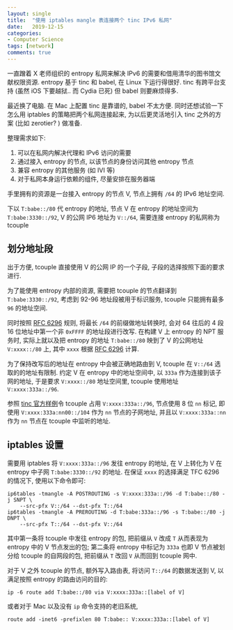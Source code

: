 ```yaml
---
layout: single
title:  "使用 iptables mangle 表连接两个 tinc IPv6 私网"
date:   2019-12-15
categories:
- Computer Science
tags: [network]
comments: true
---
```

一直蹭着 X 老师组织的 entropy 私网来解决 IPv6 的需要和借用清华的图书馆文献权限资源. 
entropy 基于 tinc 和 babel, 在 Linux 下运行得很好. tinc 有跨平台支持 (虽然 iOS 下要越狱.. 而 Cydia 已死)
但 babel 则要麻烦得多. 

最近换了电脑. 在 Mac 上配置 tinc 是靠谱的, babel 不太方便. 
同时还想试验一下怎么用 iptables 的策略把两个私网连接起来, 为以后更灵活地引入 tinc 之外的方案
 (比如 zerotier? ) 做准备. 

 整理需求如下: 
 1. 可以在私网内解决代理和 IPv6 访问的需要
 2. 通过接入 entropy 的节点, 以该节点的身份访问其他 entropy 节点
 3. 兼容 entropy 的其他服务 (如 IVI 等)
 4. 对于私网本身运行依赖的组件, 尽量安排在服务器端

 手里拥有的资源是一台接入 entropy 的节点 V, 节点上拥有 `/64` 的 IPv6 地址空间. 

 下以 `T:babe::/80` 代 entropy 的地址, 节点 V 在 entropy 的地址空间为 `T:babe:3330::/92`, 
 V 的公网 IP6 地址为 `V::/64`, 需要连接 entropy 的私网称为 tcouple

## 划分地址段 ##
出于方便, tcouple 直接使用 V 的公网 IP 的一个子段, 子段的选择按照下面的要求进行. 

为了能使用 entropy 内部的资源, 需要把 tcouple 的节点翻译到 `T:babe:3330::/92`, 
考虑到 92-96 地址段被用于标识服务, tcouple 只能拥有最多 `96` 的地址空间. 

同时按照 [RFC 6296](https://tools.ietf.org/html/rfc6296#section-3.5) 规则, 
将最长 `/64` 的前缀做地址转换时, 会对 64 往后的 4 段 16 位地址中第一个非 `0xFFFF` 
的地址段进行改写. 在构建 V 上 entropy 的 NPT 服务时, 实际上就以及把 entropy 的地址 
`T:babe::/80` 映到了 V 的公网地址 `V:xxxx::/80` 上, 其中 `xxxx` 根据 
[RFC 6296](https://tools.ietf.org/html/rfc6296#section-3.6) 计算. 

为了保持改写后的地址在 entropy 中会被正确地路由到 V, tcouple 在 `V::/64` 选取的的地址有限制. 
约定 V 在 entropy 中的地址空间中, 
以 `333a` 作为连接到该子网的地址, 于是要求 `V:xxxx::/80` 地址空间里, tcouple 使用地址 
`V:xxxx:333a::/96`. 

参照 [tinc 官方样例](https://www.tinc-vpn.org/examples/ipv6-network/)令 tcouple 
占用 `V:xxxx:333a::/96`, 节点使用 8 位 `nn` 标记, 即使用 `V:xxxx:333a:nn00::/104` 
作为 `nn` 节点的子网地址, 并且以 `V:xxxx:333a::nn` 作为 `nn` 节点在 tcouple 中监听的地址. 

## iptables 设置 ##
需要用 iptables 将 `V:xxxx:333a::/96` 发往 entropy 的地址, 在 V 上转化为 V 在 entropy 中子网 
`T:babe:3330::/92` 的地址. 在保证 `xxxx` 的选择满足 TFC 6296 的情况下, 使用以下命令即可: 

```
ip6tables -tmangle -A POSTROUTING -s V:xxxx:333a::/96 -d T:babe::/80 -j SNPT \
    --src-pfx V::/64 --dst-pfx T::/64
ip6tables -tmangle -A PREROUTING -d T:babe:333a::/96 -s T:babe::/80 -j DNPT \ 
    --src-pfx T::/64 --dst-pfx V::/64 
```

其中第一条将 tcouple 中发往 entropy 的包, 把前缀从 `V` 改成 `T` 从而表现为 entropy 中的 V 节点发出的包; 
第二条将 entropy 中标记为 `333a` 也即 V 节点被划分给 tcouple 的自网段的包, 把前缀从 `T` 改回 `V` 从而回到 
tcouple 网中. 

对于 V 之外 tcouple 的节点, 额外写入路由表, 将访问 `T::/64` 的数据发送到 V, 以满足按照 entropy 的路由访问的目的: 

```
ip -6 route add T:babe::/80 via V:xxxx:333a::[label of V]
```

或者对于 Mac 以及没有 `ip` 命令支持的老旧系统, 
```
route add -inet6 -prefixlen 80 T:babe:: V:xxxx:333a::[label of V]
```